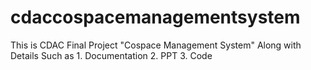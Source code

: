 # cdaccospacemanagementsystem
This is CDAC Final Project "Cospace Management System" Along with Details Such as 1. Documentation  2. PPT  3. Code
